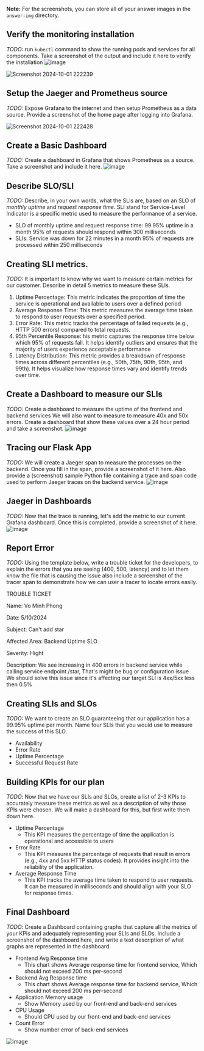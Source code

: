 **Note:** For the screenshots, you can store all of your answer images in the `answer-img` directory.

## Verify the monitoring installation

*TODO:* run `kubectl` command to show the running pods and services for all components. Take a screenshot of the output and include it here to verify the installation
![image](https://github.com/user-attachments/assets/c3d1b964-4d83-4209-884e-1cca5714a230)

![Screenshot 2024-10-01 222239](https://github.com/user-attachments/assets/b7263369-5cfe-4bcb-9f20-fb858dbc57d4)



## Setup the Jaeger and Prometheus source
*TODO:* Expose Grafana to the internet and then setup Prometheus as a data source. Provide a screenshot of the home page after logging into Grafana.

![Screenshot 2024-10-01 222428](https://github.com/user-attachments/assets/df99ab52-ad1f-432d-b799-af3a7d5a474c)

## Create a Basic Dashboard
*TODO:* Create a dashboard in Grafana that shows Prometheus as a source. Take a screenshot and include it here.
![image](https://github.com/user-attachments/assets/3819ca76-0831-4d7e-9346-b8eaaa554441)


## Describe SLO/SLI
*TODO:* Describe, in your own words, what the SLIs are, based on an SLO of *monthly uptime* and *request response time*.
SLI stand for Service-Level Indicator is a specific metric used to measure the performance of a service.

 - SLO of monthly uptime and request response time:
   99.95% uptime in a month
   95% of requests should respond within 300 milliseconds
 - SLIs:
   Service was down for 22 minutes in a month
   95% of requests are processed within 250 milliseconds


## Creating SLI metrics.
*TODO:* It is important to know why we want to measure certain metrics for our customer. Describe in detail 5 metrics to measure these SLIs. 
1. Uptime Percentage: This metric indicates the proportion of time the service is operational and available to users over a defined period
2. Average Response Time: This metric measures the average time taken to respond to user requests over a specified period.
3. Error Rate: This metric tracks the percentage of failed requests (e.g., HTTP 500 errors) compared to total requests.
4. 95th Percentile Response: his metric captures the response time below which 95% of requests fall. It helps identify outliers and ensures that the majority of users experience acceptable performance
5. Latency Distribution: This metric provides a breakdown of response times across different percentiles (e.g., 50th, 75th, 90th, 95th, and 99th). It helps visualize how response times vary and identify trends over time.

## Create a Dashboard to measure our SLIs
*TODO:* Create a dashboard to measure the uptime of the frontend and backend services We will also want to measure to measure 40x and 50x errors. Create a dashboard that show these values over a 24 hour period and take a screenshot.
![image](https://github.com/user-attachments/assets/506aa731-ddf0-4280-9a42-8ffa6be329df)


## Tracing our Flask App
*TODO:*  We will create a Jaeger span to measure the processes on the backend. Once you fill in the span, provide a screenshot of it here. Also provide a (screenshot) sample Python file containing a trace and span code used to perform Jaeger traces on the backend service.
![image](https://github.com/user-attachments/assets/5f657b1f-ca78-4085-a7ee-a791efcec156)


## Jaeger in Dashboards
*TODO:* Now that the trace is running, let's add the metric to our current Grafana dashboard. Once this is completed, provide a screenshot of it here.
![image](https://github.com/user-attachments/assets/7e591cd2-f16a-4e09-a608-028b1d2e3238)


## Report Error
*TODO:* Using the template below, write a trouble ticket for the developers, to explain the errors that you are seeing (400, 500, latency) and to let them know the file that is causing the issue also include a screenshot of the tracer span to demonstrate how we can user a tracer to locate errors easily.

TROUBLE TICKET

Name: Vo Minh Phong

Date: 5/10/2024

Subject:  Can't add star

Affected Area: Backend Uptime SLO

Severity: Hight

Description: We see increasing in 400 errors in backend service while calling service endpoint /star, That's might be bug or configuration issue We should solve this issue since it's affecting our target SLI is 4xx/5xx less then 0.5%


## Creating SLIs and SLOs
*TODO:* We want to create an SLO guaranteeing that our application has a 99.95% uptime per month. Name four SLIs that you would use to measure the success of this SLO.
 - Availability
 - Error Rate
 - Uptime Percentage
 - Successful Request Rate

## Building KPIs for our plan
*TODO*: Now that we have our SLIs and SLOs, create a list of 2-3 KPIs to accurately measure these metrics as well as a description of why those KPIs were chosen. We will make a dashboard for this, but first write them down here.
 * Uptime Percentage
   - This KPI measures the percentage of time the application is operational and accessible to users
 * Error Rate
   - This KPI measures the percentage of requests that result in errors (e.g., 4xx and 5xx HTTP status codes). It provides insight into the reliability of the application.
 * Average Response Time
   - This KPI tracks the average time taken to respond to user requests. It can be measured in milliseconds and should align with your SLO for response times.

## Final Dashboard
*TODO*: Create a Dashboard containing graphs that capture all the metrics of your KPIs and adequately representing your SLIs and SLOs. Include a screenshot of the dashboard here, and write a text description of what graphs are represented in the dashboard.  

 * Frontend Avg Response time
   - This chart shows Average response time for frontend service, Which should not exceed 200 ms per-second
 * Backend Avg Response time
   - This chart shows Average response time for backend service, Which should not exceed 200 ms per-second
 * Application Memory usage
   - Show Memory used by our front-end and back-end services
 * CPU Usage
   - Should CPU used by our front-end and back-end services
 * Count Error
   - Show number error of back-end services

![image](https://github.com/user-attachments/assets/1aa58b7d-ee88-4b80-b40f-6db36d14ecbe)

